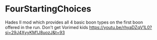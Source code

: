 # FourStartingChoices

Hades II mod which provides all 4 basic boon types on the first boon offered in the run.
Don't get Vorimed kids https://youtu.be/rhyaDZqV1L0?si=29J4XyyKM1J8uozJ&t=93
